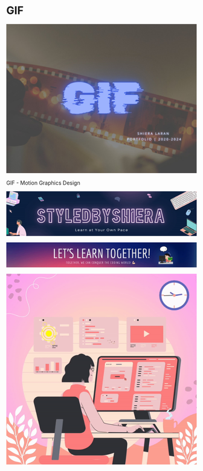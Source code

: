# GIF

![](z-Attachments/Behance%20Thumbnails-02.jpg)

GIF - Motion Graphics Design

![](z-Attachments/ReadMeGIF-ezgif.com-video-to-gif-converter.gif)

![](z-Attachments/GitHub%20Obsidian%20README%20GIF%201.gif)

![](z-Attachments/StyledByShieraGIF2-ezgif.com-video-to-gif-converter.gif)

